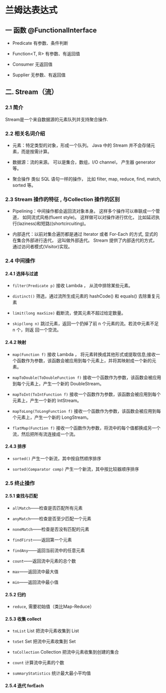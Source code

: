 # 兰姆达表达式

## 一 函数 @FunctionalInterface

- Predicate<T> 有参数、条件判断

- Function<T, R> 有参数、有返回值

- Consumer<T> 无返回值

- Supplier<T> 无参数、有返回值



## 二. Stream（流）

### 2.1 简介

Stream是一个来自数据源的元素队列并支持聚合操作.

### 2.2 相关名词介绍

- 元素：特定类型的对象，形成一个队列。 Java 中的 Stream 并不会存储元素，而是按需计算。

- 数据源：流的来源。 可以是集合，数组，I/O channel， 产生器 generator 等。
- 聚合操作 类似 SQL 语句一样的操作， 比如 filter, map, reduce, find, match, sorted 等。

### 2.3 Stream 操作的特征 , 与Collection 操作的区别

- Pipelining：中间操作都会返回流对象本身。 这样多个操作可以串联成一个管道， 如同流式风格(fluent style)。 这样做可以对操作进行优化， 比如延迟执行(laziness)和短路((shortcircuiting)。 

- 内部迭代：以前对集合遍历都是通过 Iterator 或者 For-Each 的方式, 显式的在集合外部进行迭代， 这叫做外部迭代。 Stream 提供了内部迭代的方式， 通过访问者模式(Visitor)实现。



### 2.4 中间操作

#### 2.4.1 选择与过滤

- `filter(Predicate p)` 接收 Lambda ， 从流中排除某些元素。

- `distinct()` 筛选，通过流所生成元素的 hashCode() 和 equals() 去除重复元素

- `limit(long maxSize)` 截断流，使其元素不超过给定数量。

- `skip(long n)` 跳过元素，返回一个扔掉了前 n 个元素的流。若流中元素不足 n 个，则返 回一个空流。

#### 2.4.2 映射

- `map(Function f)` 接收 Lambda ， 将元素转换成其他形式或提取信息;接收一个函数作为参数，该函数会被应用到每个元素上，并将其映射成一个新的元素。

- `mapToDouble(ToDoubleFunction f)` 接收一个函数作为参数，该函数会被应用到每个元素上，产生一个新的 DoubleStream。

- `mapToInt(ToIntFunction f)` 接收一个函数作为参数，该函数会被应用到每个元素上，产生一个新的 IntStream。

- `mapToLong(ToLongFunction f)` 接收一个函数作为参数，该函数会被应用到每个元素上，产生一个新的 LongStream。

- `flatMap(Function f)` 接收一个函数作为参数，将流中的每个值都换成另一个流，然后把所有流连接成一个流。

#### 2.4.3 排序

- `sorted()` 产生一个新流，其中按自然顺序排序

- `sorted(Comparator comp)` 产生一个新流，其中按比较器顺序排序

### 2.5 终止操作

#### 2.5.1 查找与匹配

- `allMatch`——检查是否匹配所有元素

- `anyMatch`——检查是否至少匹配一个元素
- `noneMatch`——检查是否没有匹配的元素
- `findFirst`——返回第一个元素
- `findAny`——返回当前流中的任意元素
- `count`——返回流中元素的总个数
- `max`——返回流中最大值
- `min`——返回流中最小值

#### 2.5.2 归约

- `reduce`, 需要初始值（类比Map-Reduce）

#### 2.5.3 收集 collect

- `toList` List<T> 把流中元素收集到 List

- `toSet` Set<T> 把流中元素收集到 Set

- `toCollection` Collection<T> 把流中元素收集到创建的集合

- `count` 计算流中元素的个数

- `summaryStatistics` 统计最大最小平均值

#### 2.5.4 迭代 forEach

